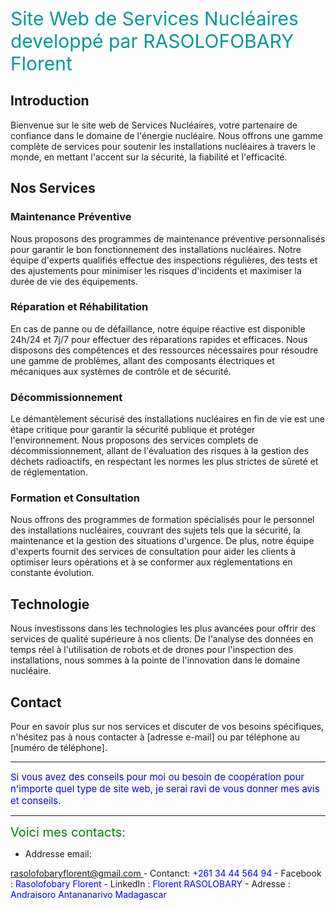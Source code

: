 
<div style="color:#099;font-size:30px;">
    Site Web de Services Nucléaires developpé par RASOLOFOBARY Florent
</div>

## Introduction

Bienvenue sur le site web de Services Nucléaires, votre partenaire de confiance dans le domaine de l'énergie nucléaire. Nous offrons une gamme complète de services pour soutenir les installations nucléaires à travers le monde, en mettant l'accent sur la sécurité, la fiabilité et l'efficacité.

## Nos Services

### Maintenance Préventive

Nous proposons des programmes de maintenance préventive personnalisés pour garantir le bon fonctionnement des installations nucléaires. Notre équipe d'experts qualifiés effectue des inspections régulières, des tests et des ajustements pour minimiser les risques d'incidents et maximiser la durée de vie des équipements.

### Réparation et Réhabilitation

En cas de panne ou de défaillance, notre équipe réactive est disponible 24h/24 et 7j/7 pour effectuer des réparations rapides et efficaces. Nous disposons des compétences et des ressources nécessaires pour résoudre une gamme de problèmes, allant des composants électriques et mécaniques aux systèmes de contrôle et de sécurité.

### Décommissionnement

Le démantèlement sécurisé des installations nucléaires en fin de vie est une étape critique pour garantir la sécurité publique et protéger l'environnement. Nous proposons des services complets de décommissionnement, allant de l'évaluation des risques à la gestion des déchets radioactifs, en respectant les normes les plus strictes de sûreté et de réglementation.

### Formation et Consultation

Nous offrons des programmes de formation spécialisés pour le personnel des installations nucléaires, couvrant des sujets tels que la sécurité, la maintenance et la gestion des situations d'urgence. De plus, notre équipe d'experts fournit des services de consultation pour aider les clients à optimiser leurs opérations et à se conformer aux réglementations en constante évolution.

## Technologie

Nous investissons dans les technologies les plus avancées pour offrir des services de qualité supérieure à nos clients. De l'analyse des données en temps réel à l'utilisation de robots et de drones pour l'inspection des installations, nous sommes à la pointe de l'innovation dans le domaine nucléaire.

## Contact

Pour en savoir plus sur nos services et discuter de vos besoins spécifiques, n'hésitez pas à nous contacter à [adresse e-mail] ou par téléphone au [numéro de téléphone].

---

<div style="color:blue;font-size:15px;">
    Si vous avez des conseils pour moi ou besoin de coopération pour n'importe quel type de site web, je serai ravi de vous donner mes avis et conseils. 
</div>

 --------------------
<div style="color:green;font-size:20px;">
    Voici mes contacts:

</div>


- Addresse email:
<a href="mailto:rasolofobaryflorent@gmail.com">
rasolofobaryflorent@gmail.com
 </a>
 - Contanct: <span style="color:blue;">+261 34 44 564 94 </span>
  - Facebook : <span style="color:blue;">Rasolofobary Florent </span>
  - LinkedIn : <span style="color:blue">Florent RASOLOBARY </span>
  - Adresse : <span style="color:blue;">Andraisoro Antananarivo Madagascar </span>